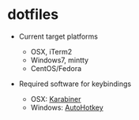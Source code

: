 # dotfiles

- Current target platforms
  - OSX, iTerm2
  - Windows7, mintty
  - CentOS/Fedora

- Required software for keybindings
  - OSX: [Karabiner](https://pqrs.org/osx/karabiner/index.html.en)
  - Windows: [AutoHotkey](http://www.autohotkey.com)
